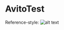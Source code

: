 # AvitoTest
Reference-style: 
![alt text][logo]

[logo]: https://github.com/drus-13/AvitoTest/blob/master/AvitoTest/Resources/Gif/Screen%20Recording%202021-08-29%20at%2016.29.15.gif
